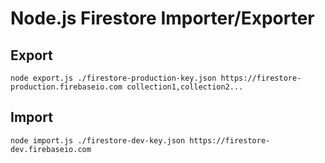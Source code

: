 # Node.js Firestore Importer/Exporter

## Export

`node export.js ./firestore-production-key.json https://firestore-production.firebaseio.com collection1,collection2...`

## Import

`node import.js ./firestore-dev-key.json https://firestore-dev.firebaseio.com`
